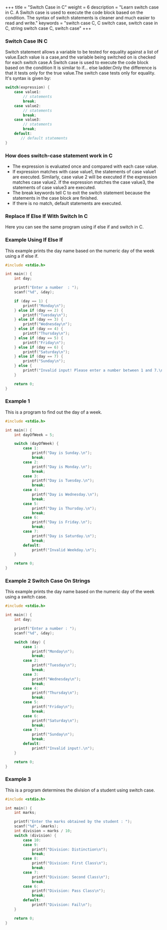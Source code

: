 +++ title = "Switch Case in C" weight = 6 description = "Learn switch case in C. A Switch case is used to execute the code block based on the condition. The syntax of switch statements is cleaner and much easier to read and write." keywords = "switch case C, C switch case, switch case in C, string switch case C, switch case" +++

### Switch Case IN C

Switch statement allows a variable to be tested for equality against a list of value.Each value is a case,and the variable being switched on is checked for each switch case.A Switch case is used to execute the code block based on the condition
It is similar to if... else ladder.Only the difference is that it tests only for the true value.The switch case tests only for equality.
It's syntax is given by: 
```c
switch(expression) {
    case value1:
        // statements
        break;
    case value2:
        // statements
        break;
    case value3:
        // statements
        break;
    default:
       // default statements
}
```
### How does switch-case statement work in C
- The expression is evaluated once and compared with each case value.
- If expression matches with case value1, the statements of case value1 are executed. Similarly, case value 2 will be executed if the expression matches case value2. If the expression matches the case value3, the statements of case value3 are executed.
- The break keywords tell C to exit the switch statement because the statements in the case block are finished.
- If there is no match, default statements are executed.
### Replace If Else If With Switch In C
Here you can see the same program using if else if and switch in C.

### Example Using If Else If
This example prints the day name based on the numeric day of the week using a if else if.
```c
#include <stdio.h>

int main() {
    int day;

    printf("Enter a number  : ");
    scanf("%d", &day);

    if (day == 1) {
        printf("Monday\n");
    } else if (day == 2) {
        printf("Tuesday\n");
    } else if (day == 3) {
        printf("Wednesday\n");
    } else if (day == 4) {
        printf("Thursday\n");
    } else if (day == 5) {
        printf("Friday\n");
    } else if (day == 6) {
        printf("Saturday\n");
    } else if (day == 7) {
        printf("Sunday\n");
    } else {
        printf("Invalid input! Please enter a number between 1 and 7.\n");
    }

    return 0;
}
```
### Example 1
This is a program to find out the day of a week.
```c
#include <stdio.h>

int main() {
    int dayOfWeek = 5;

    switch (dayOfWeek) {
        case 1:
            printf("Day is Sunday.\n");
            break;
        case 2:
            printf("Day is Monday.\n");
            break;
        case 3:
            printf("Day is Tuesday.\n");
            break;
        case 4:
            printf("Day is Wednesday.\n");
            break;
        case 5:
            printf("Day is Thursday.\n");
            break;
        case 6:
            printf("Day is Friday.\n");
            break;
        case 7:
            printf("Day is Saturday.\n");
            break;
        default:
            printf("Invalid Weekday.\n");
    }

    return 0;
}
```
### Example 2  Switch  Case On Strings
This example prints the day name based on the numeric day of the week using a switch case.
```c
#include <stdio.h>

int main() {
    int day;

    printf("Enter a number : ");
    scanf("%d", &day);

    switch (day) {
        case 1:
            printf("Monday\n");
            break;
        case 2:
            printf("Tuesday\n");
            break;
        case 3:
            printf("Wednesday\n");
            break;
        case 4:
            printf("Thursday\n");
            break;
        case 5:
            printf("Friday\n");
            break;
        case 6:
            printf("Saturday\n");
            break;
        case 7:
            printf("Sunday\n");
            break;
        default:
            printf("Invalid input!.\n");
    }

    return 0;
}
```
### Example 3
This is a program determines the division of a student using switch case.
```c
#include <stdio.h>

int main() {
    int marks;

    printf("Enter the marks obtained by the student : ");
    scanf("%d", &marks);    
    int division = marks / 10;
    switch (division) {
        case 10:
        case 9:
            printf("Division: Distinction\n");
            break;
        case 8:
            printf("Division: First Class\n");
            break;
        case 7:
            printf("Division: Second Class\n");
            break;
        case 6:
            printf("Division: Pass Class\n");
            break;
        default:
            printf("Division: Fail\n");
    }

    return 0;
}
```